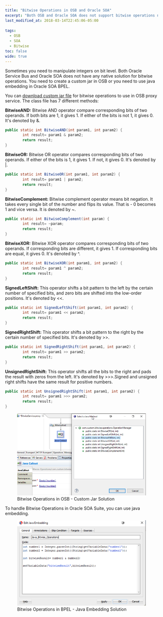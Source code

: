 ```yaml
---
title: "Bitwise Operations in OSB and Oracle SOA"
excerpt: "Both OSB and Oracle SOA does not support bitwise operations natively. You need to handle custome solutions to work with Bitwise operations."
last_modified_at: 2018-03-14T22:45:06-05:00

tags: 
  - OSB
  - SOA
  - Bitwise
toc: false
wide: true
---
```

Sometimes you need to manipulate integers on bit level. Both Oracle Service Bus and Oracle SOA does not have any native solution for bitwise operations. You need to create a custom jar in OSB or you need to use java embedding in Oracle SOA BPEL. 

You can [download custom jar file](/assets/custom/Bitwise-Operations.jar) for bitwise operations to use in OSB proxy service. The class file has 7 different methods:

**BitwiseAND:** Bitwise AND operator compare corresponding bits of two operands. If both bits are 1, it gives 1. If either of the bits is not 1, it gives 0. It's denoted by &.
```java
public static int BitwiseAND(int param1, int param2) {
		int result= param1 & param2;
		return result;
}
```

**BitwiseOR:** Bitwise OR operator compares corresponding bits of two operands. If either of the bits is 1, it gives 1. If not, it gives 0. It's denoted by |.
```java
public static int BitwiseOR(int param1, int param2) {
		int result= param1 | param2;
		return result;
}
```


**BitwiseComplement:** Bitwise complement operator means bit negation. It takes every single bit of the number and flips its value. That is - 0 becomes 1 and vice versa. It is denoted by ~.
```java
public static int BitwiseComplement(int param) {
		int result= ~param;
		return result;
}
```

**BitwiseXOR:** Bitwise XOR operator compares corresponding bits of two operands. If corresponding bits are different, it gives 1. If corresponding bits are equal, it gives 0. It's denoted by ^. 
```java
public static int BitwiseXOR(int param1, int param2) {
		int result= param1 ^ param2;
		return result;
}
```


**SignedLeftShift:** This operator shifts a bit pattern to the left by the certain number of specified bits, and zero bits are shifted into the low-order positions. It's denoted by <<. 
```java
public static int SignedLeftShift(int param1, int param2) {
		int result= param1 << param2;
		return result;
}
```


**SignedRightShift:** This operator shifts a bit pattern to the right by the certain number of specified bits. It's denoted by >>.
```java
public static int SignedRightShift(int param1, int param2) {
		int result= param1 >> param2;
		return result;
}
```


**UnsignedRightShift:** This operator shifts all the bits to the right and pads the result with zeros from the left. It's denoted by >>>.Signed and unsigned right shifts have the same result for positive numbers.
```java
public static int UnsignedRightShift(int param1, int param2) {
		int result= param1 >>> param2;
		return result;
}
```


<figure><img src="/assets/images/Jar-Bitwise-Operations-OSB.png">
	<figcaption>Bitwise Operations in OSB - Custom Jar Solution</figcaption>
</figure>



To handle Bitwise Operations in Oracle SOA Suite, you can use java embedding.
<figure><img src="/assets/images/Jar-Bitwise-Operations-SOA.png">
	<figcaption>Bitwise Operations in BPEL - Java Embedding Solution</figcaption>
</figure>
